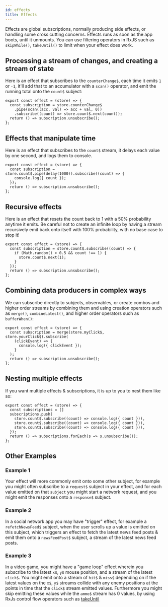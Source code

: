 ```yaml
---
id: effects
title: Effects
---
```


Effects are global subscriptions, normally producing side effects, or handling some cross cutting concerns. Effects runs as soon as the app boots, until it unmounts. You can use filtering operators in RxJS such as `skipWhile()`, `takeUntil()` to limit when your effect does work.

## Processing a stream of changes, and creating a stream of state

Here is an effect that subscribes to the `counterChange$`, each time it emits `1` or `-1`, it'll add that to an accumulator with a `scan()` operator, and emit the running total onto the `count$` subject:

```tsx
export const effect = (store) => {
  const subscription = store.counterChange$
    .pipe(scan((acc, val) => acc + val, 0))
    .subscribe((count) => store.count$.next(count));
  return () => subscription.unsubscribe();
};
```

## Effects that manipulate time

Here is an effect that subscribes to the `count$` stream, it delays each value by one second, and logs them to console.

```tsx
export const effect = (store) => {
  const subscription = store.count$.pipe(delay(1000)).subscribe((count) => {
    console.log({ count });
  });
  return () => subscription.unsubscribe();
};
```

## Recursive effects

Here is an effect that resets the count back to 1 with a 50% probability anytime it emits. Be careful not to create an infinite loop by having a stream recursively emit back onto itself with 100% probability, with no base case to stop it!

```tsx
export const effect = (store) => {
  const subscription = store.count$.subscribe((count) => {
    if (Math.random() > 0.5 && count !== 1) {
      store.count$.next(1);
    }
  });
  return () => subscription.unsubscribe();
};
```

## Combining data producers in complex ways

We can subscribe directly to subjects, observables, or create combos and higher order streams by combining them and using creation operators such as `merge()`, `combineLatest()`, and higher order operators such as `bufferWhen()`:

```tsx
export const effect = (store) => {
  const subscription = merge(store.myClick$, store.yourClick$).subscribe(
    (clickEvent) => {
      console.log({ clickEvent });
    }
  );
  return () => subscription.unsubscribe();
};
```

## Nesting multiple effects

If you want multiple effects & subscriptions, it is up to you to nest them like so:

```tsx
export const effect = (store) => {
  const subscriptions = []
  subscriptions.push(
    store.count$.subscribe((count) => console.log({ count })),
    store.count$.subscribe((count) => console.log({ count })),
    store.count$.subscribe((count) => console.log({ count })),
  });
  return () => subscriptions.forEach(s => s.unsubscribe());
};
```

## Other Examples

### Example 1

Your effect will more commonly emit onto some other subject, for example you might often subscribe to a `request$` subject in your effect, and for each value emitted on that `subject` you might start a network request, and you might emit the responses onto a `response$` subject.

### Example 2

In a social network app you may have "trigger" effect, for example a `refetchNewsFeed$` subject, when the user scrolls up a value is emitted on this subject, which triggers an effect to fetch the latest news feed posts & emit them onto a `newsFeedPost$` subject, a stream of the latest news feed posts.

### Example 3

In a video game, you might have a "game loop" effect wherein you subscribe to the latest `x$`, `y$` mouse position, and a stream of the latest `click$`. You might emit onto a stream of `hit$` & `miss$` depending on if the latest values on the `x$`, `y$` streams collide with any enemy positions at the points in time that the `click$` stream emitted values. Furthermore you might skip emitting these values while the `ammo$` stream has 0 values, by using RxJs control flow operators such as [takeUntil](https://rxjs-dev.firebaseapp.com/api/operators/takeUntil)
